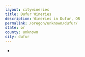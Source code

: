 ```yaml
---
layout: citywineries
title: Dufur Wineries
description: Wineries in Dufur, OR
permalink: /oregon/unknown/dufur/
state: or
county: unknown
city: dufur
---
```

-
